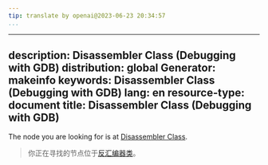 ```yaml
---
tip: translate by openai@2023-06-23 20:34:57
...
```

---
description: Disassembler Class (Debugging with GDB)
distribution: global
Generator: makeinfo
keywords: Disassembler Class (Debugging with GDB)
lang: en
resource-type: document
title: Disassembler Class (Debugging with GDB)
---

The node you are looking for is at [Disassembler Class](Disassembly-In-Python.html#Disassembler-Class).

> 你正在寻找的节点位于[反汇编器类](Disassembly-In-Python.html#Disassembler-Class)。
